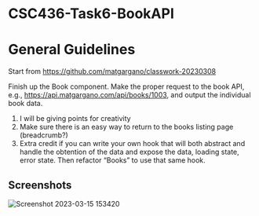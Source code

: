 # CSC436-Task6-BookAPI
# General Guidelines

Start from https://github.com/matgargano/classwork-20230308

Finish up the Book component. Make the proper request to the book API, e.g., https://api.matgargano.com/api/books/1003, and output the individual book data.

1. I will be giving points for creativity
2. Make sure there is an easy way to return to the books listing page (breadcrumb?)
3. Extra credit if you can write your own hook that will both abstract and handle the obtention of the data and expose the data, loading state, error state. Then refactor “Books” to use that same hook.

## Screenshots
![Screenshot 2023-03-15 153420](https://user-images.githubusercontent.com/123605060/225425922-bc1b8529-96aa-4533-a642-cbcecf58a21e.jpg)
